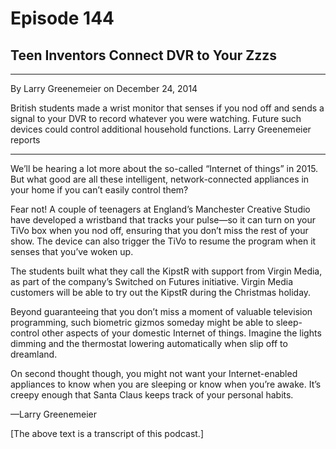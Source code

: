 # Episode 144

## Teen Inventors Connect DVR to Your Zzzs

---

By Larry Greenemeier on December 24, 2014

British students made a wrist monitor that senses if you nod off and sends a signal to your DVR to record whatever you were watching. Future such devices could control additional household functions. Larry Greenemeier reports

---

We’ll be hearing a lot more about the so-called “Internet of things” in 2015. But what good are all these intelligent, network-connected appliances in your home if you can’t easily control them?

Fear not! A couple of teenagers at England’s Manchester Creative Studio have developed a wristband that tracks your pulse—so it can turn on your TiVo box when you nod off, ensuring that you don’t miss the rest of your show. The device can also trigger the TiVo to resume the program when it senses that you’ve woken up.

The students built what they call the KipstR with support from Virgin Media, as part of the company’s Switched on Futures initiative. Virgin Media customers will be able to try out the KipstR during the Christmas holiday.

Beyond guaranteeing that you don’t miss a moment of valuable television programming, such biometric gizmos someday might be able to sleep-control other aspects of your domestic Internet of things. Imagine the lights dimming and the thermostat lowering automatically when slip off to dreamland.

On second thought though, you might not want your Internet-enabled appliances to know when you are sleeping or know when you’re awake. It’s creepy enough that Santa Claus keeps track of your personal habits.

—Larry Greenemeier

[The above text is a transcript of this podcast.]

